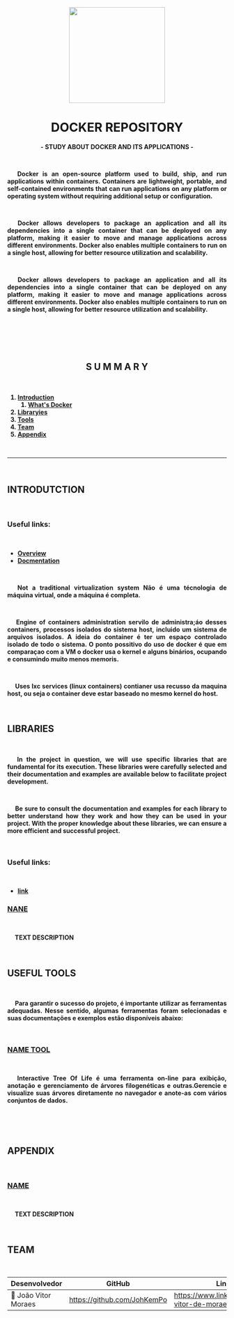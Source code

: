 
<!-- <style>
    h1, h2, h3, h4{
        font-size: 1.3em;
        text-transform: uppercase;
    }
    h1{
        font-size: 2.3em;

    }
</style> -->

<div align="center"><image src="https://user-images.githubusercontent.com/74382074/225942034-7263a731-9833-40a7-aec1-a8b42de01948.png" width="220px"></image></div>



<h1 align="center" id="head"><b>DOCKER REPOSITORY<b></h1>

<p align="center"><b> - STUDY ABOUT DOCKER AND ITS APPLICATIONS -</b></p>
<br>

<p align="justify">&emsp; Docker is an open-source platform used to build, ship, and run applications within containers. Containers are lightweight, portable, and self-contained environments that can run applications on any platform or operating system without requiring additional setup or configuration.</p><br>
<p align="justify">&emsp; Docker allows developers to package an application and all its dependencies into a single container that can be deployed on any platform, making it easier to move and manage applications across different environments. Docker also enables multiple containers to run on a single host, allowing for better resource utilization and scalability.</p><br>
<p align="justify">&emsp; Docker allows developers to package an application and all its dependencies into a single container that can be deployed on any platform, making it easier to move and manage applications across different environments. Docker also enables multiple containers to run on a single host, allowing for better resource utilization and scalability.</p><br>
<br>
<br>
<br>

<h2 align="center"> S U M M A R Y </h2>
<br>

1. [Introduction](#intro)
    1. [What's Docker](#WhatIsDocker)
1. [Libraryies](#libraries)
1. [Tools](#Tools)
1. [Team](#Team)    
1. [Appendix](#Appendix)

<br>

<hr>
<br>

<h2 id="intro"><b>INTRODUTCTION</b></h2><br>

<h3><b>Useful links:</b></h3><br>

- <a href="https://docs.docker.com/get-started/"> Overview </a><br>
- <a href="https://docs.docker.com/reference/"> Docmentation </a><br>

<br>
<!-- <h3 id="WhatIsDocker"><b>WHAT IS DOCKER?</b></h3><br> -->

<p align="justify">&emsp;  <b>Not a traditional virtualization system</b> Não é uma técnologia de máquina virtual, onde a máquina é completa.</p><br>

<p align="justify">&emsp;  <b>Engine of containers administration </b> servilo de administra;áo desses containers, processos isolados do sistema host, incluido um sistema de arquivos isolados. A ideia do container é ter um espaço controlado isolado de todo o sistema. O ponto possitivo do uso de docker é que em comparaçao com a VM o docker usa o kernel e alguns binários, ocupando e consumindo muito menos memoris.</p><br>

<p align="justify">&emsp; <b>Uses lxc services (linux containers)</b> contianer usa recusso da maquina host, ou seja o container deve estar baseado no mesmo kernel do host. </p><br>



<h2 id="libraries"><b>LIBRARIES<b></h2><br>

<p align="justify">&emsp; In the project in question, we will use specific libraries that are fundamental for its execution. These libraries were carefully selected and their documentation and examples are available below to facilitate project development.</p><br>

<p align="justify">&emsp; Be sure to consult the documentation and examples for each library to better understand how they work and how they can be used in your project. With the proper knowledge about these libraries, we can ensure a more efficient and successful project.</p><br>

<h3><b>Useful links:</b></h3><br>

- <a href="">link</a><br>

<h3 id="NAME"><a href="">NANE</a></h3><br>

<p align="justify">&emsp; TEXT DESCRIPTION</p><br>





<!--------------------------------------------------------------------------->

<h2 id="Tools"><b>USEFUL TOOLS</b></h2><br>

<p align="justify">&emsp; Para garantir o sucesso do projeto, é importante utilizar as ferramentas adequadas. Nesse sentido, algumas ferramentas foram selecionadas e suas documentações e exemplos estão disponíveis abaixo:</p><br>

<h3 id=""><a href="">NAME TOOL</a></h3><br>

<p align="justify">&emsp; Interactive Tree Of Life é uma ferramenta on-line para exibição, anotação e gerenciamento de árvores filogenéticas e outras.Gerencie e visualize suas árvores diretamente no navegador e anote-as com vários conjuntos de dados.</p><br>


<br>
<br>

<!--------------------------------------------------------------------------->

<h2 id="Appendix"><b>APPENDIX</b></h2><br>

<h3><a href="e">NAME</a></h3><br>


<p align="justify">&emsp; TEXT DESCRIPTION</p><br>



<!--------------------------------------------------------------------------->

<h2 id="Team"><b>TEAM</b></h2><br>

<div align="center">

|     Desenvolvedor              |           GitHub             |       LinkedIn     |
|--------------------------------|------------------------------|--------------------|
|👤 João Vitor Moraes            |https://github.com/JohKemPo   |https://www.linkedin.com/in/joao-vitor-de-moraes/|
</div>
<br>


